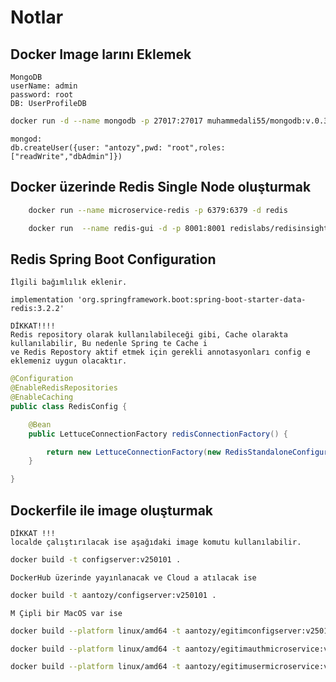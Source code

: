 # Notlar

## Docker Image larını Eklemek

    MongoDB
    userName: admin
    password: root
    DB: UserProfileDB
``` bash
docker run -d --name mongodb -p 27017:27017 muhammedali55/mongodb:v.0.3
```

    mongod: 
    db.createUser({user: "antozy",pwd: "root",roles: ["readWrite","dbAdmin"]})


## Docker üzerinde Redis Single Node oluşturmak

```bash
    docker run --name microservice-redis -p 6379:6379 -d redis
```

```bash
    docker run  --name redis-gui -d -p 8001:8001 redislabs/redisinsight:1.14.0
```

## Redis Spring Boot Configuration
    İlgili bağımlılık eklenir.

    implementation 'org.springframework.boot:spring-boot-starter-data-redis:3.2.2'

    DİKKAT!!!!
    Redis repository olarak kullanılabileceği gibi, Cache olarakta kullanılabilir, Bu nedenle Spring te Cache i 
    ve Redis Repostory aktif etmek için gerekli annotasyonları config e eklemeniz uygun olacaktır.

```java
@Configuration
@EnableRedisRepositories
@EnableCaching
public class RedisConfig {

    @Bean
    public LettuceConnectionFactory redisConnectionFactory() {

        return new LettuceConnectionFactory(new RedisStandaloneConfiguration("localhost", 6379));
    }

}
```

## Dockerfile ile image oluşturmak

    DİKKAT !!!
    localde çalıştırılacak ise aşağıdaki image komutu kullanılabilir.

```bash
docker build -t configserver:v250101 .
```

    DockerHub üzerinde yayınlanacak ve Cloud a atılacak ise 

```bash
docker build -t aantozy/configserver:v250101 .
```

    M Çipli bir MacOS var ise 

```bash
docker build --platform linux/amd64 -t aantozy/egitimconfigserver:v250101 .

docker build --platform linux/amd64 -t aantozy/egitimauthmicroservice:v250101 .

docker build --platform linux/amd64 -t aantozy/egitimusermicroservice:v250101 .
```